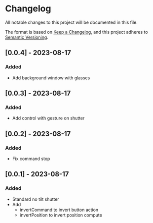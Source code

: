 # Changelog

All notable changes to this project will be documented in this file.

The format is based on [Keep a Changelog](https://keepachangelog.com/en/1.0.0/),
and this project adheres to [Semantic Versioning](https://semver.org/spec/v2.0.0.html).

## [0.0.4] - 2023-08-17

### Added

- Add background window with glasses

## [0.0.3] - 2023-08-17

### Added

- Add control with gesture on shutter

## [0.0.2] - 2023-08-17

### Added

- Fix command stop

## [0.0.1] - 2023-08-17

### Added

- Standard no tilt shutter
- Add
  - invertCommand to invert button action
  - invertPosition to invert position compute